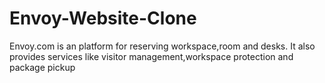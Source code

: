 # Envoy-Website-Clone
Envoy.com is an platform for reserving workspace,room and desks. It also provides services like visitor management,workspace protection and package pickup
